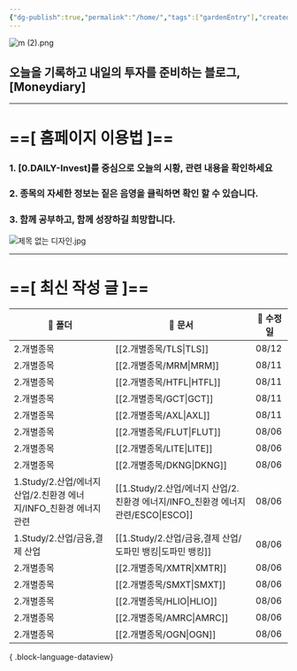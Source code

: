 ```yaml
---
{"dg-publish":true,"permalink":"/home/","tags":["gardenEntry"],"created":"2025-06-09T13:40:49.286+09:00","updated":"2025-08-06T22:01:15.103+09:00"}
---
```


![m (2).png](/img/user/attachments/m%20(2).png)
## 오늘을 기록하고 내일의 투자를 준비하는 블로그, [Moneydiary] 

------

# ==[ 홈페이지 이용법 ]==  

### 1. [0.DAILY-Invest]를 중심으로 오늘의 시황, 관련 내용을 확인하세요

### 2. 종목의 자세한 정보는 짙은 음영을 클릭하면 확인 할 수 있습니다.

### 3. 함께 공부하고, 함께 성장하길 희망합니다.

![제목 없는 디자인.jpg](/img/user/attachments/%EC%A0%9C%EB%AA%A9%20%EC%97%86%EB%8A%94%20%EB%94%94%EC%9E%90%EC%9D%B8.jpg)

----

# ==[ 최신 작성 글 ]==

| 📁 폴더                                         | 📄 문서                                                           | 📅 수정일 |
| --------------------------------------------- | --------------------------------------------------------------- | ------ |
| 2.개별종목                                        | [[2.개별종목/TLS\|TLS]]                                          | 08/12  |
| 2.개별종목                                        | [[2.개별종목/MRM\|MRM]]                                          | 08/11  |
| 2.개별종목                                        | [[2.개별종목/HTFL\|HTFL]]                                        | 08/11  |
| 2.개별종목                                        | [[2.개별종목/GCT\|GCT]]                                          | 08/11  |
| 2.개별종목                                        | [[2.개별종목/AXL\|AXL]]                                          | 08/11  |
| 2.개별종목                                        | [[2.개별종목/FLUT\|FLUT]]                                        | 08/06  |
| 2.개별종목                                        | [[2.개별종목/LITE\|LITE]]                                        | 08/06  |
| 2.개별종목                                        | [[2.개별종목/DKNG\|DKNG]]                                        | 08/06  |
| 1.Study/2.산업/에너지 산업/2.친환경 에너지/INFO_친환경 에너지 관련 | [[1.Study/2.산업/에너지 산업/2.친환경 에너지/INFO_친환경 에너지 관련/ESCO\|ESCO]] | 08/06  |
| 1.Study/2.산업/금융,결제 산업                         | [[1.Study/2.산업/금융,결제 산업/도파민 뱅킹\|도파민 뱅킹]]                     | 08/06  |
| 2.개별종목                                        | [[2.개별종목/XMTR\|XMTR]]                                        | 08/06  |
| 2.개별종목                                        | [[2.개별종목/SMXT\|SMXT]]                                        | 08/06  |
| 2.개별종목                                        | [[2.개별종목/HLIO\|HLIO]]                                        | 08/06  |
| 2.개별종목                                        | [[2.개별종목/AMRC\|AMRC]]                                        | 08/06  |
| 2.개별종목                                        | [[2.개별종목/OGN\|OGN]]                                          | 08/06  |

{ .block-language-dataview}

